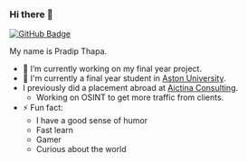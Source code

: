 ### Hi there 👋
[![GitHub Badge](https://img.shields.io/github/followers/thapapt?label=follow&style=social)](https://github.com/thapapt)

My name is Pradip Thapa.

- 🔭 I’m currently working on my final year project.
- 🌱 I'm currently a final year student in [Aston University](https://www.aston.ac.uk/).
- I previously did a placement abroad at [Aictina Consulting](http://aictina.eu/).
    - Working on OSINT to get more traffic from clients.  
- ⚡ Fun fact: 
  - I have a good sense of humor
  - Fast learn
  - Gamer
  - Curious about the world 
